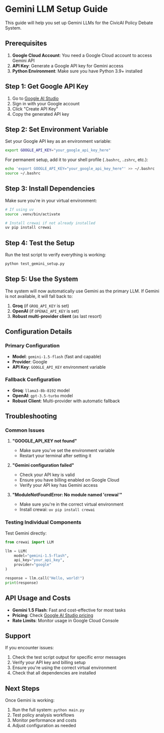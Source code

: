 # Gemini LLM Setup Guide

This guide will help you set up Gemini LLMs for the CivicAI Policy Debate System.

## Prerequisites

1. **Google Cloud Account**: You need a Google Cloud account to access Gemini API
2. **API Key**: Generate a Google API key for Gemini access
3. **Python Environment**: Make sure you have Python 3.9+ installed

## Step 1: Get Google API Key

1. Go to [Google AI Studio](https://makersuite.google.com/app/apikey)
2. Sign in with your Google account
3. Click "Create API Key"
4. Copy the generated API key

## Step 2: Set Environment Variable

Set your Google API key as an environment variable:

```bash
export GOOGLE_API_KEY="your_google_api_key_here"
```

For permanent setup, add it to your shell profile (`.bashrc`, `.zshrc`, etc.):

```bash
echo 'export GOOGLE_API_KEY="your_google_api_key_here"' >> ~/.bashrc
source ~/.bashrc
```

## Step 3: Install Dependencies

Make sure you're in your virtual environment:

```bash
# If using uv
source .venv/bin/activate

# Install crewai if not already installed
uv pip install crewai
```

## Step 4: Test the Setup

Run the test script to verify everything is working:

```bash
python test_gemini_setup.py
```

## Step 5: Use the System

The system will now automatically use Gemini as the primary LLM. If Gemini is not available, it will fall back to:

1. **Groq** (if `GROQ_API_KEY` is set)
2. **OpenAI** (if `OPENAI_API_KEY` is set)
3. **Robust multi-provider client** (as last resort)

## Configuration Details

### Primary Configuration
- **Model**: `gemini-1.5-flash` (fast and capable)
- **Provider**: Google
- **API Key**: `GOOGLE_API_KEY` environment variable

### Fallback Configuration
- **Groq**: `llama3-8b-8192` model
- **OpenAI**: `gpt-3.5-turbo` model
- **Robust Client**: Multi-provider with automatic fallback

## Troubleshooting

### Common Issues

1. **"GOOGLE_API_KEY not found"**
   - Make sure you've set the environment variable
   - Restart your terminal after setting it

2. **"Gemini configuration failed"**
   - Check your API key is valid
   - Ensure you have billing enabled on Google Cloud
   - Verify your API key has Gemini access

3. **"ModuleNotFoundError: No module named 'crewai'"**
   - Make sure you're in the correct virtual environment
   - Install crewai: `uv pip install crewai`

### Testing Individual Components

Test Gemini directly:
```python
from crewai import LLM

llm = LLM(
    model="gemini-1.5-flash",
    api_key="your_api_key",
    provider="google"
)

response = llm.call("Hello, world!")
print(response)
```

## API Usage and Costs

- **Gemini 1.5 Flash**: Fast and cost-effective for most tasks
- **Pricing**: Check [Google AI Studio pricing](https://ai.google.dev/pricing)
- **Rate Limits**: Monitor usage in Google Cloud Console

## Support

If you encounter issues:

1. Check the test script output for specific error messages
2. Verify your API key and billing setup
3. Ensure you're using the correct virtual environment
4. Check that all dependencies are installed

## Next Steps

Once Gemini is working:

1. Run the full system: `python main.py`
2. Test policy analysis workflows
3. Monitor performance and costs
4. Adjust configuration as needed 